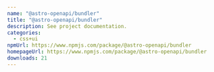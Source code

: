 ```yaml
---
name: "@astro-openapi/bundler"
title: "@astro-openapi/bundler"
description: See project documentation.
categories:
  - css+ui
npmUrl: https://www.npmjs.com/package/@astro-openapi/bundler
homepageUrl: https://www.npmjs.com/package/@astro-openapi/bundler
downloads: 21
---
```

